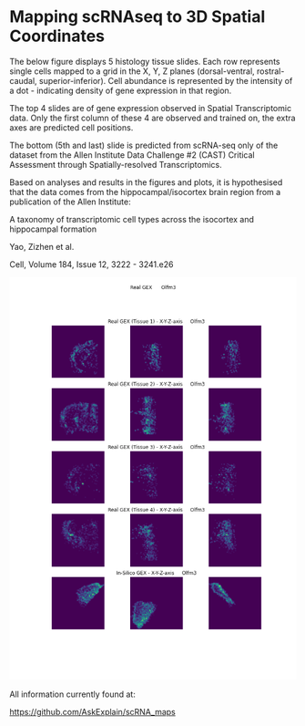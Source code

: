 # Mapping scRNAseq to 3D Spatial Coordinates

The below figure displays 5 histology tissue slides. Each row represents single cells mapped to a grid in the X, Y, Z planes (dorsal-ventral, rostral-caudal, superior-inferior). Cell abundance is represented by the intensity of a dot - indicating density of gene expression in that region.

The top 4 slides are of gene expression observed in Spatial Transcriptomic data. Only the first column of these 4 are observed and trained on, the extra axes are predicted cell positions. 

The bottom (5th and last) slide is predicted from scRNA-seq only of the dataset from the Allen Institute Data Challenge #2 (CAST) Critical Assessment through Spatially-resolved Transcriptomics. 

Based on analyses and results in the figures and plots, it is hypothesised that the data comes from the hippocampal/isocortex brain region from a publication of the Allen Institute:

A taxonomy of transcriptomic cell types across the isocortex and hippocampal formation

Yao, Zizhen et al.

Cell, Volume 184, Issue 12, 3222 - 3241.e26



![](https://raw.githubusercontent.com/AskExplain/scRNA_maps/main/scMaps/mouse___Olfm3.png)



All information currently found at:

https://github.com/AskExplain/scRNA_maps

